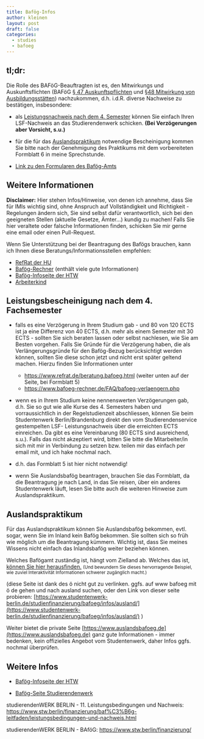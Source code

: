 ```yaml
---
title: Bafög-Infos
author: kleinen
layout: post
draft: false
categories:
  - studies
  - bafoeg
---
```


## tl;dr:

Die Rolle des BAFöG-Beauftragten ist es, den Mitwirkungs und Auskunftsflichten (BAFöG [§ 47 Auskunftspflichten](https://www.gesetze-im-internet.de/baf_g/__47.html) und [§48 Mitwirkung von Ausbildungsstätten](https://www.gesetze-im-internet.de/baf_g/__48.html)) nachzukommen, d.h. i.d.R. diverse Nachweise zu bestätigen, insbesondere:

- als [Leistungsnachweis nach dem 4. Semester](#leistungsbescheinigung-nach-dem-4-fachsemester) können Sie einfach Ihren LSF-Nachweis an das Studierendenwerk schicken. **(Bei Verzögerungen aber Vorsicht, s.u.)**

- für die für das [Auslandspraktikum](#auslandspraktikum) notwendige Bescheinigung kommen Sie bitte nach der Genehmigung des Praktikums mit dem vorbereiteten Formblatt 6 in meine Sprechstunde.

- [Link zu den Formularen des Bafög-Amts](https://www.xn--bafg-7qa.de/bafoeg/de/antrag-stellen/alle-antragsformulare/alle-antragsformulare_node.html)
## Weitere Informationen

**Disclaimer:** Hier stehen Infos/Hinweise, von denen ich annehme, dass Sie für IMIs wichtig sind, ohne Anspruch auf Vollständigkeit und Richtigkeit - Regelungen ändern sich, Sie sind selbst dafür verantwortlich, sich bei den geeigneten Stellen (aktuelle Gesetze, Ämter...) kundig zu machen! Falls Sie hier veraltete oder falsche Informationen finden, schicken Sie mir gerne eine email oder einen Pull-Request.


Wenn Sie Unterstützung bei der Beantragung des Bafögs brauchen, kann ich Ihnen diese Beratungs/Informationsstellen empfehlen:


- [RefRat der HU](https://www.refrat.de/beratung.bafoeg.html?1401814142)
- [Bafög-Rechner](https://www.bafoeg-rechner.de) (enthält viele gute Informationen)
- [Baf&ouml;g-Infoseite der HTW](https://www.htw-berlin.de/studium/studienorganisation/finanzierung/bafoeg-bildungskredit/)
- [Arbeiterkind](https://www.arbeiterkind.de/)

## Leistungsbescheinigung nach dem 4. Fachsemester

- falls es eine Verzögerung in Ihrem Studium gab - und 80 von 120 ECTS ist ja eine Differenz von 40 ECTS, d.h. mehr als einem Semester mit 30 ECTS - sollten Sie sich beraten lassen oder selbst nachlesen, wie Sie am Besten vorgehen. Falls Sie Gründe für die Verzögerung haben, die als Verlängerungsgründe für den Bafög-Bezug berücksichtigt werden können, sollten Sie diese schon jetzt und nicht erst später geltend machen.
Hierzu finden Sie Informationen unter

    - https://www.refrat.de/beratung.bafoeg.html (weiter unten auf der Seite, bei Formblatt 5)
    - https://www.bafoeg-rechner.de/FAQ/bafoeg-verlaengern.php 

- wenn es in Ihrem Studium keine nennenswerten Verzögerungen gab, d.h. Sie so gut wie alle Kurse des 4. Semesters haben und vorraussichtlich in der Regelstudienzeit abschliessen, können Sie beim Studentenwerk Berlin/Brandenburg direkt den vom Studierendenservice gestempelten LSF- Leistungsnachweis über die erreichten ECTS einreichen. Da gibt es eine Vereinbarung (80 ECTS sind ausreichend, s.u.). Falls das nicht akzeptiert wird, bitten Sie bitte die Mitarbeiter/in sich mit mir in Verbindung zu setzen bzw. teilen mir das einfach per email mit, und ich hake nochmal nach.

- d.h. das Formblatt 5 ist hier nicht notwendig! 

- wenn Sie Auslandsbaf&ouml;g beantragen, brauchen Sie das Formblatt, da die Beantragung je nach Land, in das Sie reisen, über ein anderes Studentenwerk läuft, lesen Sie bitte auch die weiteren Hinweise zum Auslandspraktikum.

Auslandspraktikum
-----------------

Für das Auslandspraktikum können Sie Auslandsbafög bekommen, evtl. sogar, wenn Sie im Inland kein Bafög bekommen. Sie sollten sich so früh wie möglich um die Beantragung kümmern. Wichtig ist, dass Sie meines Wissens nicht einfach das Inlandsbafög weiter beziehen können.

Welches Baf&ouml;gamt zuständig ist, hängt vom Zielland ab. Welches das ist, [können Sie hier herausfinden.]( https://www.baf%C3%B6g.de/de/ausland---studium-schulische-ausbildung-praktika-441.php) <small>(Und bewundern Sie dieses hervorragende Beispiel,
wie zuviel Interaktivität Informationen schwerer zugänglich macht.)</small>

(diese Seite ist dank des &ouml; nicht gut zu verlinken. ggfs. auf www bafoeg mit ö de gehen und nach ausland suchen, oder den Link von dieser seite probieren: [https://www.studentenwerk-berlin.de/studienfinanzierung/bafoeg/infos/ausland/](https://www.studentenwerk-berlin.de/studienfinanzierung/bafoeg/infos/ausland/) )

Weiter bietet die private Seite [https://www.auslandsbafoeg.de](https://www.auslandsbafoeg.de)  ganz gute Informationen - immer bedenken, kein offizielles Angebot vom Studentenwerk, daher Infos ggfs. nochmal überprüfen.


Weitere Infos
------------------------

- [Baf&ouml;g-Infoseite der HTW](https://www.htw-berlin.de/studium/studienorganisation/finanzierung/bafoeg-bildungskredit/)

- [Bafög-Seite Studierendenwerk](https://www.stw.berlin/finanzierung/)



studierendenWERK BERLIN - 11. Leistungsbedingungen und Nachweis: https://www.stw.berlin/finanzierung/baf%C3%B6g-leitfaden/leistungsbedingungen-und-nachweis.html

studierendenWERK BERLIN - BAföG: https://www.stw.berlin/finanzierung/